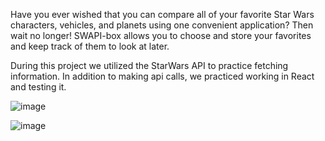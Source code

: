 Have you ever wished that you can compare all of your favorite Star Wars characters, vehicles, and planets using one convenient application?  Then wait no longer!  SWAPI-box allows you to choose and store your favorites and keep track of them to look at later.

During this project we utilized the StarWars API to practice fetching information.  In addition to making api calls, we practiced working in React and testing it.

![image](https://user-images.githubusercontent.com/32372197/40019154-a3683b7e-577b-11e8-8818-4d634e794941.png)


![image](https://user-images.githubusercontent.com/32372197/40019085-7396f8d6-577b-11e8-9ddf-0fc851f1bc52.png)
